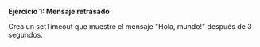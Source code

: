<strong>Ejercicio 1: Mensaje retrasado</strong>

Crea un setTimeout que muestre el mensaje "Hola, mundo!" después de 3 segundos.